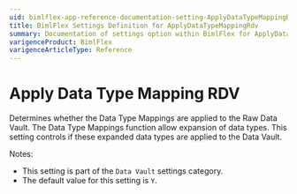 ```yaml
---
uid: bimlflex-app-reference-documentation-setting-ApplyDataTypeMappingRdv
title: BimlFlex Settings Definition for ApplyDataTypeMappingRdv
summary: Documentation of settings option within BimlFlex for ApplyDataTypeMappingRdv
varigenceProduct: BimlFlex
varigenceArticleType: Reference
---
```


# Apply Data Type Mapping RDV

Determines whether the Data Type Mappings are applied to the Raw Data Vault. The Data Type Mappings function allow expansion of data types. This setting controls if these expanded data types are applied to the Data Vault.

Notes:
* This setting is part of the `Data Vault` settings category.
 * The default value for this setting is `Y`.